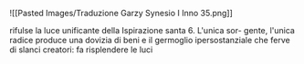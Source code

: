 ![[Pasted Images/Traduzione Garzy Synesio I Inno 35.png]]

rifulse la luce unificante della Ispirazione santa 6. L'unica sor-
gente, l'unica radice produce una dovizia di beni e il germoglio
ipersostanziale che ferve di slanci creatori: fa risplendere le luci